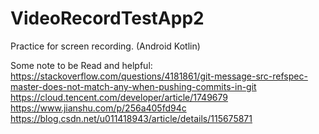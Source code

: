 # VideoRecordTestApp2
Practice for screen recording. (Android Kotlin)

Some note to be Read and helpful:
 https://stackoverflow.com/questions/4181861/git-message-src-refspec-master-does-not-match-any-when-pushing-commits-in-git
 https://cloud.tencent.com/developer/article/1749679
 https://www.jianshu.com/p/256a405fd94c
 https://blog.csdn.net/u011418943/article/details/115675871
